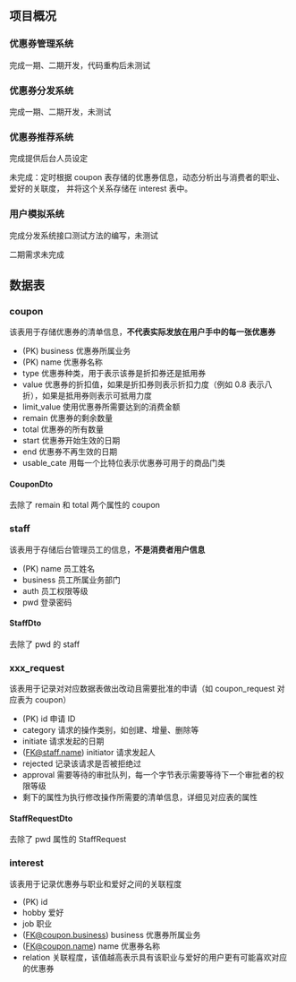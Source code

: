 ## 项目概况

### 优惠券管理系统

完成一期、二期开发，代码重构后未测试

### 优惠券分发系统

完成一期、二期开发，未测试

### 优惠券推荐系统

完成提供后台人员设定

未完成：定时根据 coupon 表存储的优惠券信息，动态分析出与消费者的职业、爱好的关联度，
并将这个关系存储在 interest 表中。

### 用户模拟系统

完成分发系统接口测试方法的编写，未测试

二期需求未完成

## 数据表

### coupon

该表用于存储优惠券的清单信息，**不代表实际发放在用户手中的每一张优惠券**

- (PK) business 优惠券所属业务
- (PK) name 优惠券名称
- type 优惠券种类，用于表示该券是折扣券还是抵用券
- value 优惠券的折扣值，如果是折扣券则表示折扣力度（例如 0.8 表示八折），如果是抵用券则表示可抵用力度
- limit_value 使用优惠券所需要达到的消费金额
- remain 优惠券的剩余数量
- total 优惠券的所有数量
- start 优惠券开始生效的日期
- end 优惠券不再生效的日期
- usable_cate 用每一个比特位表示优惠券可用于的商品门类

#### CouponDto 

去除了 remain 和 total 两个属性的 coupon

### staff

该表用于存储后台管理员工的信息，**不是消费者用户信息**

- (PK) name 员工姓名
- business 员工所属业务部门
- auth 员工权限等级
- pwd 登录密码

#### StaffDto

去除了 pwd 的 staff

### xxx_request 

该表用于记录对对应数据表做出改动且需要批准的申请（如 coupon_request 对应表为 coupon）

- (PK) id 申请 ID
- category 请求的操作类别，如创建、增量、删除等
- initiate 请求发起的日期
- (FK@staff.name) initiator 请求发起人
- rejected 记录该请求是否被拒绝过
- approval 需要等待的审批队列，每一个字节表示需要等待下一个审批者的权限等级
- 剩下的属性为执行修改操作所需要的清单信息，详细见对应表的属性

#### StaffRequestDto

去除了 pwd 属性的 StaffRequest

### interest

该表用于记录优惠券与职业和爱好之间的关联程度

- (PK) id
- hobby 爱好
- job 职业
- (FK@coupon.business) business 优惠券所属业务
- (FK@coupon.name) name 优惠券名称
- relation 关联程度，该值越高表示具有该职业与爱好的用户更有可能喜欢对应的优惠券
